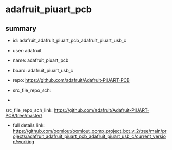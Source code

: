 # adafruit_piuart_pcb
 
## summary 
* id: adafruit_adafruit_piuart_pcb_adafruit_piuart_usb_c
* user: adafruit
* name: adafruit_piuart_pcb
* board: adafruit_piuart_usb_c
* repo: https://github.com/adafruit/Adafruit-PiUART-PCB



* src_file_repo_sch: 
*
 src_file_repo_sch_link: https://github.com/adafruit/Adafruit-PiUART-PCB/tree/master/
* full details link: https://github.com/oomlout/oomlout_oomp_project_bot_v_2/tree/main/projects/adafruit_adafruit_piuart_pcb_adafruit_piuart_usb_c/current_version/working  







